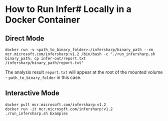 # How to Run Infer# Locally in a Docker Container

## Direct Mode

```
docker run -v <path_to_binary_folder>:/infersharp/binary_path --rm mcr.microsoft.com/infersharp:v1.2 /bin/bash -c "./run_infersharp.sh binary_path; cp infer-out/report.txt /infersharp/binary_path/report.txt"
```

The analysis result `report.txt` will appear at the root of the mounted volume - `path_to_binary_folder` in this case.

## Interactive Mode

```
docker pull mcr.microsoft.com/infersharp:v1.2
docker run -it mcr.microsoft.com/infersharp:v1.2
./run_infersharp.sh Examples
```